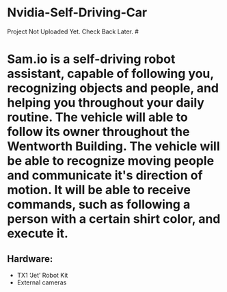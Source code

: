 # Nvidia-Self-Driving-Car
Project Not Uploaded Yet. Check Back Later.
#<h1>
Sam.io is a self-driving robot assistant, capable of following you, recognizing objects and people, and helping you throughout your daily routine. The vehicle will able to follow its owner throughout the Wentworth Building. The vehicle will be able to recognize moving people and communicate it's direction of motion. It will be able to receive commands, such as following a person with a certain shirt color, and execute it. 

## Hardware: 
* TX1 ‘Jet’ Robot Kit
* External cameras
